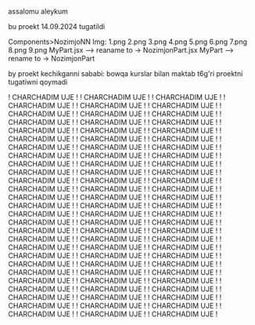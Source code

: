 assalomu aleykum

bu proekt 14.09.2024 tugatildi

Components>NozimjoNN
Img:
1.png
2.png
3.png
4.png
5.png
6.png
7.png
8.png
9.png
MyPart.jsx --> reaname to -> NozimjonPart.jsx
MyPart --> rename to -> NozimjonPart

by proekt kechikganni sababi: bowqa kurslar bilan maktab t6g'ri proektni tugatiwni qoymadi

! CHARCHADIM UJE !
! CHARCHADIM UJE !
! CHARCHADIM UJE !
! CHARCHADIM UJE !
! CHARCHADIM UJE !
! CHARCHADIM UJE !
! CHARCHADIM UJE !
! CHARCHADIM UJE !
! CHARCHADIM UJE !
! CHARCHADIM UJE !
! CHARCHADIM UJE !
! CHARCHADIM UJE !
! CHARCHADIM UJE !
! CHARCHADIM UJE !
! CHARCHADIM UJE !
! CHARCHADIM UJE !
! CHARCHADIM UJE !
! CHARCHADIM UJE !
! CHARCHADIM UJE !
! CHARCHADIM UJE !
! CHARCHADIM UJE !
! CHARCHADIM UJE !
! CHARCHADIM UJE !
! CHARCHADIM UJE !
! CHARCHADIM UJE !
! CHARCHADIM UJE !
! CHARCHADIM UJE !
! CHARCHADIM UJE !
! CHARCHADIM UJE !
! CHARCHADIM UJE !
! CHARCHADIM UJE !
! CHARCHADIM UJE !
! CHARCHADIM UJE !
! CHARCHADIM UJE !
! CHARCHADIM UJE !
! CHARCHADIM UJE !
! CHARCHADIM UJE !
! CHARCHADIM UJE !
! CHARCHADIM UJE !
! CHARCHADIM UJE !
! CHARCHADIM UJE !
! CHARCHADIM UJE !
! CHARCHADIM UJE !
! CHARCHADIM UJE !
! CHARCHADIM UJE !
! CHARCHADIM UJE !
! CHARCHADIM UJE !
! CHARCHADIM UJE !
! CHARCHADIM UJE !
! CHARCHADIM UJE !
! CHARCHADIM UJE !
! CHARCHADIM UJE !
! CHARCHADIM UJE !
! CHARCHADIM UJE !
! CHARCHADIM UJE !
! CHARCHADIM UJE !
! CHARCHADIM UJE !
! CHARCHADIM UJE !
! CHARCHADIM UJE !
! CHARCHADIM UJE !
! CHARCHADIM UJE !
! CHARCHADIM UJE !
! CHARCHADIM UJE !
! CHARCHADIM UJE !
! CHARCHADIM UJE !
! CHARCHADIM UJE !
! CHARCHADIM UJE !
! CHARCHADIM UJE !
! CHARCHADIM UJE !
! CHARCHADIM UJE !
! CHARCHADIM UJE !
! CHARCHADIM UJE !
! CHARCHADIM UJE !
! CHARCHADIM UJE !
! CHARCHADIM UJE !
! CHARCHADIM UJE !
! CHARCHADIM UJE !
! CHARCHADIM UJE !
! CHARCHADIM UJE !
! CHARCHADIM UJE !
! CHARCHADIM UJE !
